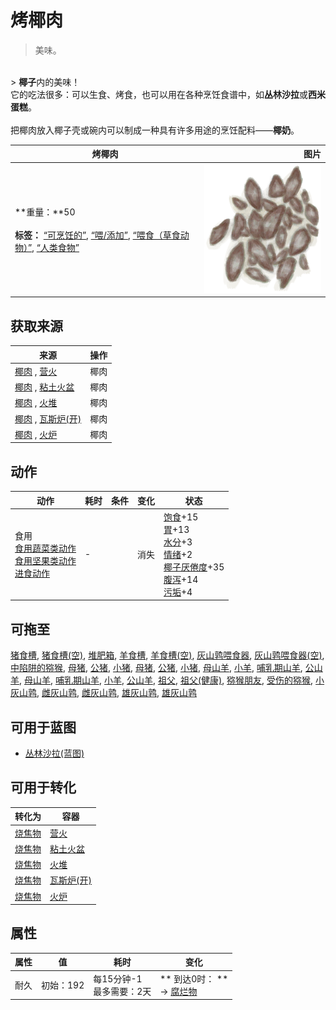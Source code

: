 # 烤椰肉  
> 美味。  
<br>  
> <b>椰子</b>内的美味！<br>它的吃法很多：可以生食、烤食，也可以用在各种烹饪食谱中，如<b>丛林沙拉</b>或<b>西米蛋糕</b>。<br><br>把椰肉放入椰子壳或碗内可以制成一种具有许多用途的烹饪配料——<b>椰奶</b>。  
  
  烤椰肉  |   图片   
 ----  |  ----:   
 **重量：**50<br><br>**标签：**	[“可烹饪的”](tag_Cookable.md), [“喂/添加”](tag_Feed.md), [“喂食（草食动物）”](tag_FeedHerb.md), [“人类食物”](tag_HumanFood.md)  |  <img decoding="async" src="Sprite/CoconutMeatRoasted.png" href="a.md" style="max-width:300px;max-height:300px;">   
  
## 获取来源  
来源  |  操作  
----  |  ----  
[椰肉](CoconutMeat.md) , [营火](Campfire.md)  |  椰肉  
[椰肉](CoconutMeat.md) , [粘土火盆](ClayFirePit.md)  |  椰肉  
[椰肉](CoconutMeat.md) , [火堆](Fire.md)  |  椰肉  
[椰肉](CoconutMeat.md) , [瓦斯炉(开)](GasCookerOn.md)  |  椰肉  
[椰肉](CoconutMeat.md) , [火炉](Stove.md)  |  椰肉  
## 动作  
动作  |  耗时  |  条件  |  变化  |  状态  
----  |  ----  |  ----  |  ----  |  ----  
食用<br>[食用蔬菜类动作](VegetarianAction.md)<br>[食用坚果类动作](NutAction.md)<br>[进食动作](EatingAction.md)  |  -  |    |  消失  |  [饱食](Satiation.md)+15<br>[胃](Stomach.md)+13<br>[水分](Hydration.md)+3<br>[情绪](Morale.md)+2<br>[椰子<nobr>厌倦度</nobr>](SaturationCoconuts.md)+35<br>[腹泻](Diarrhoea.md)+14<br>[污垢](Filth.md)+4  
## 可拖至  
[猪食槽](BoarFeeder.md), [猪食槽(空)](BoarFeederEmpty.md), [堆肥箱](CompostBin.md), [羊食槽](GoatFeeder.md), [羊食槽(空)](GoatFeederEmpty.md), [灰山鹑喂食器](PartridgeFeeder.md), [灰山鹑喂食器(空)](PartridgeFeederEmpty.md), [中陷阱的猕猴](CageTrapMacaque.md), [母猪](BoarEnclosureFemale.md), [公猪](BoarEnclosureMale.md), [小猪](BoarEnclosurePiglet.md), [母猪](BoarTiedFemale.md), [公猪](BoarTiedMale.md), [小猪](BoarTiedPiglet.md), [母山羊](GoatEnclosureFemale.md), [小羊](GoatEnclosureKid.md), [哺乳期山羊](GoatEnclosureLactating.md), [公山羊](GoatEnclosureMale.md), [母山羊](GoatTiedFemale.md), [哺乳期山羊](GoatTiedFemaleLactating.md), [小羊](GoatTiedKid.md), [公山羊](GoatTiedMale.md), [祖父](Grandfather.md), [祖父(健康)](GrandfatherHealthy.md), [猕猴朋友](MacaqueFriend.md), [受伤的猕猴](MacaqueWounded.md), [小灰山鹑](PartridgeChick.md), [雌灰山鹑](PartridgeFemaleEnclosure.md), [雌灰山鹑](PartridgeFemaleLive.md), [雄灰山鹑](PartridgeMaleEnclosure.md), [雄灰山鹑](PartridgeMaleLive.md)  
## 可用于蓝图  
- [丛林沙拉(蓝图)](Bp_JungleSalad.md)  
  
  
## 可用于转化  
转化为  |  容器  
----  |  ----  
[烧焦物](CharredRemains.md)  |  [营火](Campfire.md)  
[烧焦物](CharredRemains.md)  |  [粘土火盆](ClayFirePit.md)  
[烧焦物](CharredRemains.md)  |  [火堆](Fire.md)  
[烧焦物](CharredRemains.md)  |  [瓦斯炉(开)](GasCookerOn.md)  
[烧焦物](CharredRemains.md)  |  [火炉](Stove.md)  
## 属性   
属性  |  值  |  耗时  |  变化  
----  |  ----  |  ----  |  ----  
耐久  |  初始：192  |  每15分钟-1<br>最多需要：2天  |  ** 到达0时： **<br>→ [腐烂物](RottenRemains.md)  
